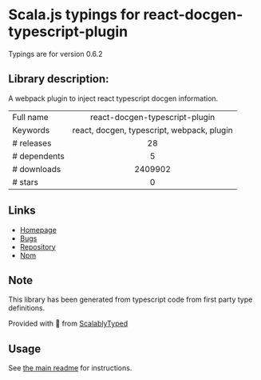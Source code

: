
# Scala.js typings for react-docgen-typescript-plugin

Typings are for version 0.6.2

## Library description:
A webpack plugin to inject react typescript docgen information.

|                    |                 |
| ------------------ | :-------------: |
| Full name          | react-docgen-typescript-plugin |
| Keywords           | react, docgen, typescript, webpack, plugin |
| # releases         | 28 |
| # dependents       | 5 |
| # downloads        | 2409902 |
| # stars            | 0 |

## Links
- [Homepage](https://github.com/hipstersmoothie/react-docgen-typescript-plugin#readme)
- [Bugs](https://github.com/hipstersmoothie/react-docgen-typescript-plugin/issues)
- [Repository](https://github.com/hipstersmoothie/react-docgen-typescript-plugin)
- [Npm](https://www.npmjs.com/package/react-docgen-typescript-plugin)
    


## Note
This library has been generated from typescript code from first party type definitions.

Provided with :purple_heart: from [ScalablyTyped](https://github.com/oyvindberg/ScalablyTyped)

## Usage
See [the main readme](../../readme.md) for instructions.


